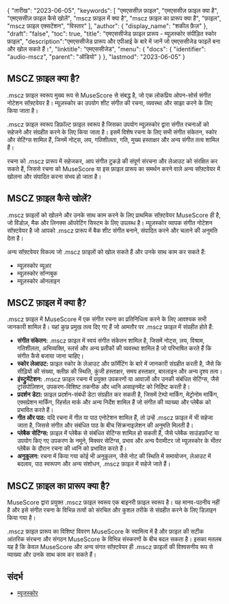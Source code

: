 {
"तारीख": "2023-06-05",
  "keywords": [
"एमएससीज़ फ़ाइल",
"एमएससीज़ फ़ाइल क्या है",
"एमएससीज़ फ़ाइल कैसे खोलें",
"mscz फ़ाइल में क्या है",
"mscz फ़ाइल का प्रारूप क्या है",
"फ़ाइल",
"mscz फ़ाइल एक्सटेंशन",
"विस्तार"
],
  "author": {
"display_name": "शकील फ़ैज़"
},
"draft": "false",
"toc": true,
"title": "एमएससीजेड फ़ाइल प्रारूप - म्यूज़स्कोर संपीड़ित स्कोर फ़ाइल",
  "description":"एमएससीजेड प्रारूप और एपीआई के बारे में जानें जो एमएससीजेड फाइलें बना और खोल सकते हैं।",
"linktitle": "एमएससीजेड",
  "menu": {
    "docs": {
      "identifier": "audio-mscz",
"parent": "ऑडियो"
}
},
"lastmod": "2023-06-05"
}

## MSCZ फ़ाइल क्या है?

.mscz फ़ाइल स्वरूप मुख्य रूप से MuseScore से संबद्ध है, जो एक लोकप्रिय ओपन-सोर्स संगीत नोटेशन सॉफ़्टवेयर है। म्यूज़स्कोर का उपयोग शीट संगीत की रचना, व्यवस्था और साझा करने के लिए किया जाता है।

.mscz फ़ाइल स्वरूप डिफ़ॉल्ट फ़ाइल स्वरूप है जिसका उपयोग म्यूज़स्कोर द्वारा संगीत रचनाओं को सहेजने और संग्रहीत करने के लिए किया जाता है। इसमें विशेष रचना के लिए सभी संगीत संकेतन, स्कोर और सेटिंग्स शामिल हैं, जिनमें नोट्स, लय, गतिशीलता, गति, मुख्य हस्ताक्षर और अन्य संगीत तत्व शामिल हैं।

रचना को .mscz प्रारूप में सहेजकर, आप संगीत टुकड़े की संपूर्ण संरचना और लेआउट को संरक्षित कर सकते हैं, जिससे रचना को MuseScore या इस फ़ाइल प्रारूप का समर्थन करने वाले अन्य सॉफ़्टवेयर में खोलना और संपादित करना संभव हो जाता है।

## MSCZ फ़ाइल कैसे खोलें?

.mscz फ़ाइलों को खोलने और उनके साथ काम करने के लिए प्राथमिक सॉफ़्टवेयर MuseScore ही है, जो विंडोज़, मैक और लिनक्स ऑपरेटिंग सिस्टम के लिए उपलब्ध है। म्यूज़स्कोर व्यापक संगीत नोटेशन सॉफ़्टवेयर है जो आपको .mscz प्रारूप में बैक शीट संगीत बनाने, संपादित करने और चलाने की अनुमति देता है।

अन्य सॉफ़्टवेयर विकल्प जो .mscz फ़ाइलों को खोल सकते हैं और उनके साथ काम कर सकते हैं:

- म्यूज़स्कोर व्यूअर
- म्यूज़स्कोर सॉन्गबुक
- म्यूज़स्कोर ऑनलाइन

## MSCZ फ़ाइल में क्या है?

.mscz फ़ाइल में MuseScore में एक संगीत रचना का प्रतिनिधित्व करने के लिए आवश्यक सभी जानकारी शामिल है। यहां कुछ प्रमुख तत्व दिए गए हैं जो आमतौर पर .mscz फ़ाइल में संग्रहीत होते हैं:

- **संगीत संकेतन:** .mscz फ़ाइल में स्वयं संगीत संकेतन शामिल है, जिसमें नोट्स, लय, विश्राम, गतिशीलता, अभिव्यक्ति, स्लर्स और अन्य प्रतीकों की व्यवस्था शामिल है जो परिभाषित करते हैं कि संगीत कैसे बजाया जाना चाहिए।
- **स्कोर लेआउट:** फ़ाइल स्कोर के लेआउट और फ़ॉर्मेटिंग के बारे में जानकारी संग्रहीत करती है, जैसे कि सीढ़ियों की संख्या, क्लीफ़ की स्थिति, कुंजी हस्ताक्षर, समय हस्ताक्षर, बारलाइन और अन्य दृश्य तत्व।
- **इंस्ट्रुमेंटेशन:** .mscz फ़ाइल रचना में प्रयुक्त उपकरणों या आवाज़ों और उनकी संबंधित सेटिंग्स, जैसे ट्रांसपोज़िशन, उपकरण-विशिष्ट तकनीक और ध्वनि असाइनमेंट को निर्दिष्ट करती है।
- **प्रदर्शन डेटा:** फ़ाइल प्रदर्शन-संबंधी डेटा संग्रहीत कर सकती है, जिसमें टेम्पो मार्किंग, मेट्रोनोम मार्किंग, एक्सप्रेशन मार्किंग, रिहर्सल मार्क और अन्य निर्देश शामिल हैं जो संगीत की व्याख्या और प्लेबैक को प्रभावित करते हैं।
- **गीत और पाठ:** यदि रचना में गीत या पाठ एनोटेशन शामिल हैं, तो उन्हें .mscz फ़ाइल में भी सहेजा जाता है, जिससे संगीत और संबंधित पाठ के बीच सिंक्रनाइज़ेशन की अनुमति मिलती है।
- **प्लेबैक सेटिंग्स:** फ़ाइल में प्लेबैक से संबंधित सेटिंग्स शामिल हो सकती हैं, जैसे प्लेबैक साउंडफ़ॉन्ट या उपयोग किए गए उपकरण के नमूने, मिक्सर सेटिंग्स, प्रभाव और अन्य पैरामीटर जो म्यूज़स्कोर के भीतर प्लेबैक के दौरान रचना की ध्वनि को प्रभावित करते हैं।
- **अनुकूलन:** रचना में किया गया कोई भी अनुकूलन, जैसे नोट की स्थिति में समायोजन, लेआउट में बदलाव, पाठ स्वरूपण और अन्य संशोधन, .mscz फ़ाइल में सहेजे जाते हैं।

## MSCZ फ़ाइल का प्रारूप क्या है?

MuseScore द्वारा प्रयुक्त .mscz फ़ाइल स्वरूप एक बाइनरी फ़ाइल स्वरूप है। यह मानव-पठनीय नहीं है और इसे संगीत रचना के विभिन्न तत्वों को संरचित और कुशल तरीके से संग्रहीत करने के लिए डिज़ाइन किया गया है।

.mscz फ़ाइल प्रारूप का विशिष्ट विवरण MuseScore के स्वामित्व में है और फ़ाइल की सटीक आंतरिक संरचना और संगठन MuseScore के विभिन्न संस्करणों के बीच बदल सकता है। इसका मतलब यह है कि केवल MuseScore और अन्य संगत सॉफ़्टवेयर ही .mscz फ़ाइलों की विश्वसनीय रूप से व्याख्या और उनके साथ काम कर सकते हैं।

## संदर्भ
* [म्यूजस्कोर](https://en.wikipedia.org/wiki/MuseScore)

